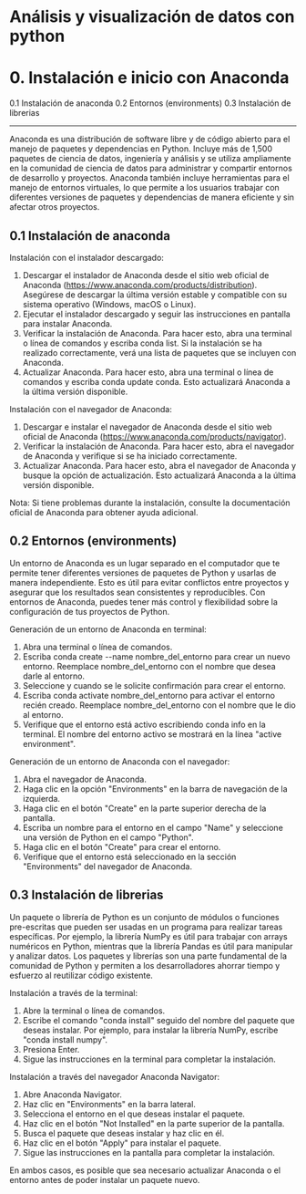 # Análisis y visualización de datos con python
# 0. Instalación e inicio con Anaconda

0.1 Instalación de anaconda
0.2 Entornos (environments)
0.3 Instalación de librerias

---

Anaconda es una distribución de software libre y de código abierto para el manejo de paquetes y dependencias en Python. Incluye más de 1,500 paquetes de ciencia de datos, ingeniería y análisis y se utiliza ampliamente en la comunidad de ciencia de datos para administrar y compartir entornos de desarrollo y proyectos. Anaconda también incluye herramientas para el manejo de entornos virtuales, lo que permite a los usuarios trabajar con diferentes versiones de paquetes y dependencias de manera eficiente y sin afectar otros proyectos.



## 0.1 Instalación de anaconda

Instalación con el instalador descargado:

1. Descargar el instalador de Anaconda desde el sitio web oficial de Anaconda (https://www.anaconda.com/products/distribution). Asegúrese de descargar la última versión estable y compatible con su sistema operativo (Windows, macOS o Linux).
2. Ejecutar el instalador descargado y seguir las instrucciones en pantalla para instalar Anaconda.
3. Verificar la instalación de Anaconda. Para hacer esto, abra una terminal o línea de comandos y escriba conda list. Si la instalación se ha realizado correctamente, verá una lista de paquetes que se incluyen con Anaconda.
4. Actualizar Anaconda. Para hacer esto, abra una terminal o línea de comandos y escriba conda update conda. Esto actualizará Anaconda a la última versión disponible.

Instalación con el navegador de Anaconda:
1. Descargar e instalar el navegador de Anaconda desde el sitio web oficial de Anaconda (https://www.anaconda.com/products/navigator).
2. Verificar la instalación de Anaconda. Para hacer esto, abra el navegador de Anaconda y verifique si se ha iniciado correctamente.
3. Actualizar Anaconda. Para hacer esto, abra el navegador de Anaconda y busque la opción de actualización. Esto actualizará Anaconda a la última versión disponible.

Nota: Si tiene problemas durante la instalación, consulte la documentación oficial de Anaconda para obtener ayuda adicional.



## 0.2 Entornos (environments)

Un entorno de Anaconda es un lugar separado en el computador que te permite tener diferentes versiones de paquetes de Python y usarlas de manera independiente. Esto es útil para evitar conflictos entre proyectos y asegurar que los resultados sean consistentes y reproducibles. Con entornos de Anaconda, puedes tener más control y flexibilidad sobre la configuración de tus proyectos de Python.

Generación de un entorno de Anaconda en terminal:
1. Abra una terminal o línea de comandos.
2. Escriba conda create --name nombre_del_entorno para crear un nuevo entorno. Reemplace nombre_del_entorno con el nombre que desea darle al entorno.
3. Seleccione y cuando se le solicite confirmación para crear el entorno.
4. Escriba conda activate nombre_del_entorno para activar el entorno recién creado. Reemplace nombre_del_entorno con el nombre que le dio al entorno.
5. Verifique que el entorno está activo escribiendo conda info en la terminal. El nombre del entorno activo se mostrará en la línea "active environment".

Generación de un entorno de Anaconda con el navegador:
1. Abra el navegador de Anaconda.
2. Haga clic en la opción "Environments" en la barra de navegación de la izquierda.
3. Haga clic en el botón "Create" en la parte superior derecha de la pantalla.
4. Escriba un nombre para el entorno en el campo "Name" y seleccione una versión de Python en el campo "Python".
5. Haga clic en el botón "Create" para crear el entorno.
6. Verifique que el entorno está seleccionado en la sección "Environments" del navegador de Anaconda.


## 0.3 Instalación de librerias

Un paquete o librería de Python es un conjunto de módulos o funciones pre-escritas que pueden ser usadas en un programa para realizar tareas específicas. Por ejemplo, la librería NumPy es útil para trabajar con arrays numéricos en Python, mientras que la librería Pandas es útil para manipular y analizar datos. Los paquetes y librerías son una parte fundamental de la comunidad de Python y permiten a los desarrolladores ahorrar tiempo y esfuerzo al reutilizar código existente.

Instalación a través de la terminal:

1. Abre la terminal o línea de comandos.
2. Escribe el comando "conda install" seguido del nombre del paquete que deseas instalar. Por ejemplo, para instalar la librería NumPy, escribe "conda install numpy".
3. Presiona Enter.
4. Sigue las instrucciones en la terminal para completar la instalación.

Instalación a través del navegador Anaconda Navigator:

1. Abre Anaconda Navigator.
2. Haz clic en "Environments" en la barra lateral.
3. Selecciona el entorno en el que deseas instalar el paquete.
4. Haz clic en el botón "Not Installed" en la parte superior de la pantalla.
5. Busca el paquete que deseas instalar y haz clic en él.
6. Haz clic en el botón "Apply" para instalar el paquete.
7. Sigue las instrucciones en la pantalla para completar la instalación.

En ambos casos, es posible que sea necesario actualizar Anaconda o el entorno antes de poder instalar un paquete nuevo.



